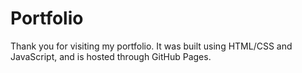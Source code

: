 # Portfolio

Thank you for visiting my portfolio. It was built using HTML/CSS and JavaScript, and is hosted through GitHub Pages. 
